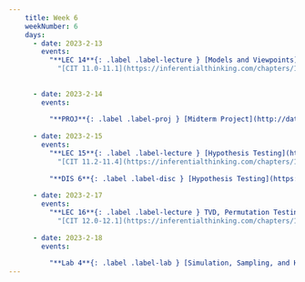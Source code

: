 ```yaml
---
    title: Week 6
    weekNumber: 6
    days:
      - date: 2023-2-13
        events:
          "**LEC 14**{: .label .label-lecture } [Models and Viewpoints](http://datahub.ucsd.edu/user-redirect/git-sync?repo=https://github.com/dsc-courses/dsc10-2023-wi&subPath=lectures/lec14/lec14.ipynb) [✏️](resources/lectures/lec14/lec14.html) [Watch 🎥](https://podcast.ucsd.edu/watch/wi23/dsc10_d00/15/kaltura)":
            "[CIT 11.0-11.1](https://inferentialthinking.com/chapters/11/Testing_Hypotheses.html)"
                
          
      - date: 2023-2-14
        events:
          
          "**PROJ**{: .label .label-proj } [Midterm Project](http://datahub.ucsd.edu/user-redirect/git-sync?repo=https://github.com/dsc-courses/dsc10-2023-wi&subPath=projects/midterm_project/midterm_project.ipynb)":
          
      - date: 2023-2-15
        events:
          "**LEC 15**{: .label .label-lecture } [Hypothesis Testing](http://datahub.ucsd.edu/user-redirect/git-sync?repo=https://github.com/dsc-courses/dsc10-2023-wi&subPath=lectures/lec15/lec15.ipynb) [✏️](resources/lectures/lec15/lec15.html)":
            "[CIT 11.2-11.4](https://inferentialthinking.com/chapters/11/2/Multiple_Categories.html)"
          
          "**DIS 6**{: .label .label-disc } [Hypothesis Testing](https://practice.dsc10.com/disc06/index.html)":
                
      - date: 2023-2-17
        events:
          "**LEC 16**{: .label .label-lecture } TVD, Permutation Testing":
            "[CIT 12.0-12.1](https://inferentialthinking.com/chapters/12/Comparing_Two_Samples.html)"
                
      - date: 2023-2-18
        events:
          
          "**Lab 4**{: .label .label-lab } [Simulation, Sampling, and Hypothesis Testing](http://datahub.ucsd.edu/user-redirect/git-sync?repo=https://github.com/dsc-courses/dsc10-2023-wi&subPath=labs/lab04/lab04.ipynb)":
---
```


